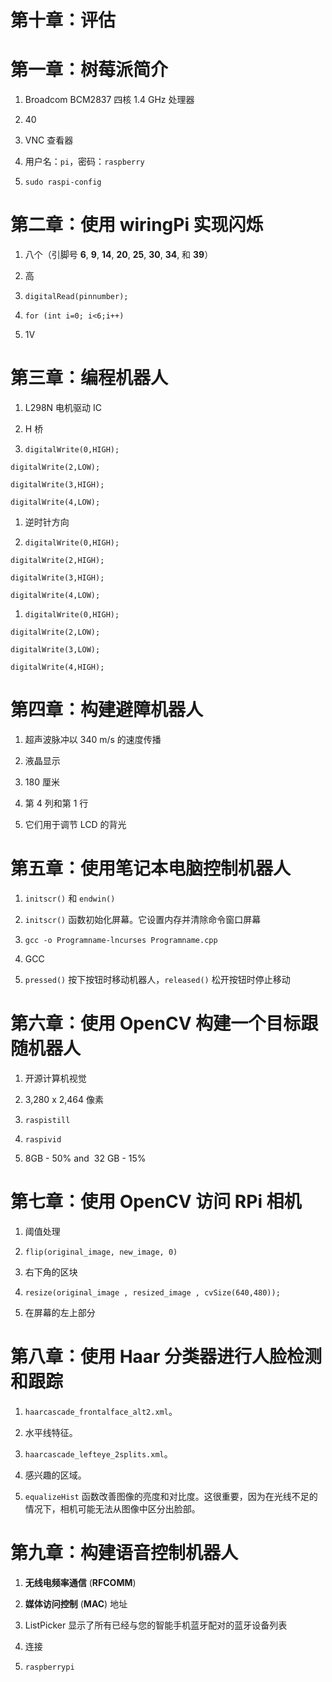 # 第十章：评估

# 第一章：树莓派简介

1.  Broadcom BCM2837 四核 1.4 GHz 处理器

1.  40

1.  VNC 查看器

1.  用户名：`pi`，密码：`raspberry`

1.  `sudo raspi-config`

# 第二章：使用 wiringPi 实现闪烁

1.  八个（引脚号 **6**, **9**, **14**, **20**, **25**, **30**, **34**, 和 **39**）

1.  高

1.  `digitalRead(pinnumber);`

1.  `for (int i=0; i<6;i++)`

1.  1V

# 第三章：编程机器人

1.  L298N 电机驱动 IC

1.  H 桥

1.  `digitalWrite(0,HIGH);`

`digitalWrite(2,LOW);`

`digitalWrite(3,HIGH);`

`digitalWrite(4,LOW);`

1.  逆时针方向

1.  `digitalWrite(0,HIGH);`

`digitalWrite(2,HIGH);`

`digitalWrite(3,HIGH);`

`digitalWrite(4,LOW);`

1.  `digitalWrite(0,HIGH);`

`digitalWrite(2,LOW);`

`digitalWrite(3,LOW);`

`digitalWrite(4,HIGH);`

# 第四章：构建避障机器人

1.  超声波脉冲以 340 m/s 的速度传播

1.  液晶显示

1.  180 厘米

1.  第 4 列和第 1 行

1.  它们用于调节 LCD 的背光

# 第五章：使用笔记本电脑控制机器人

1.  `initscr()` 和 `endwin()`

1.  `initscr()` 函数初始化屏幕。它设置内存并清除命令窗口屏幕

1.  `gcc -o Programname-lncurses Programname.cpp`

1.  GCC

1.  `pressed()` 按下按钮时移动机器人，`released()` 松开按钮时停止移动

# 第六章：使用 OpenCV 构建一个目标跟随机器人

1.  开源计算机视觉

1.  3,280 x 2,464 像素

1.  `raspistill`

1.  `raspivid`

1.  8GB - 50% and  32 GB - 15%

# 第七章：使用 OpenCV 访问 RPi 相机

1.  阈值处理

1.  `flip(original_image, new_image, 0)`

1.  右下角的区块

1.  `resize(original_image , resized_image , cvSize(640,480));`

1.  在屏幕的左上部分

# 第八章：使用 Haar 分类器进行人脸检测和跟踪

1.  `haarcascade_frontalface_alt2.xml`。

1.  水平线特征。

1.  `haarcascade_lefteye_2splits.xml`。

1.  感兴趣的区域。

1.  `equalizeHist` 函数改善图像的亮度和对比度。这很重要，因为在光线不足的情况下，相机可能无法从图像中区分出脸部。

# 第九章：构建语音控制机器人

1.  **无线电频率通信** (**RFCOMM**)

1.  **媒体访问控制** (**MAC**) 地址

1.  ListPicker 显示了所有已经与您的智能手机蓝牙配对的蓝牙设备列表

1.  连接

1.  `raspberrypi`
